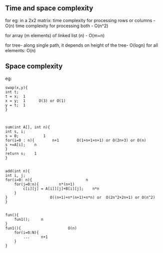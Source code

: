 ## Time and space complexity
for eg: in a 2x2 matrix:
time complexity for processing rows or columns - O(n)
time complexity for processing both - O(n^2)

for array (m elements) of linked list (n) - O(m+n)

for tree- along single path, it depends on height of the tree- O(logn)
	  for all elements: O(n)
	  

## Space complexity

eg:
```
swap(x,y){
int t;
t = x;  1
x = y;  1      O(3) or O(1)
y = t;  1
}



sum(int A[], int n){
int s, i;
s = 0;           1
for(i=0 : n){   	 n+1        O(1+n+1+n+1) or O(2n+3) or O(n)
s +=A[i];	 n
}
return s;	 1
}


add(int n){
int i, j;
for(i=0: n){                        n
	for(j=0:n){			n*(n+1)
		c[i][j] = A[i]][j]+B[i][j];    n*n
	}
}					O((n+1)+n*(n+1)+n*n) or  O(2n^2+2n+1) or O(n^2) 												
}


fun(){
	fun1();		n
}
fun1(){						O(n)
	for(i=0:N){
		...     n+1
	}
}
```